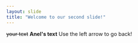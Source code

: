 ```yaml
---
layout: slide
title: "Welcome to our second slide!"
---
```

~~your text~~ **Anel's text**
Use the left arrow to go back!
